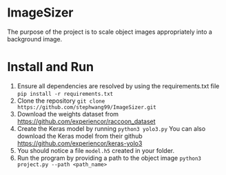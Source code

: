 # ImageSizer
The purpose of the project is to scale object images appropriately into a background image.

# Install and Run
1. Ensure all dependencies are resolved by using the requirements.txt file
   `pip install -r requirements.txt`
2. Clone the repository 
   `git clone https://github.com/stephwang99/ImageSizer.git`
3. Download the weights dataset from https://github.com/experiencor/raccoon_dataset
4. Create the Keras model by running `python3 yolo3.py`
   You can also download the Keras model from their github https://github.com/experiencor/keras-yolo3
5. You should notice a file `model.h5` created in your folder.
6. Run the program by providing a path to the object image 
   `python3 project.py --path <path_name>`
